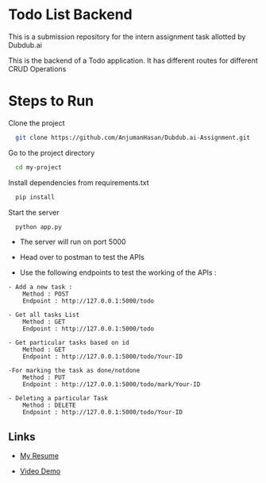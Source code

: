 
# Todo List Backend

This is a submission repository for the intern assignment task allotted by Dubdub.ai 

This is the backend of a Todo application. It has different routes for different CRUD Operations

# Steps to Run
Clone the project

```bash
  git clone https://github.com/AnjumanHasan/Dubdub.ai-Assignment.git
```

Go to the project directory

```bash
  cd my-project
```

Install dependencies from requirements.txt 

```bash
  pip install
```

Start the server

```bash
  python app.py
```



- The server will run on port 5000



- Head over to postman to test the APIs


- Use the following endpoints to test the working of the APIs :
```
- Add a new task :
    Method : POST 
    Endpoint : http://127.0.0.1:5000/todo

- Get all tasks List
    Method : GET
    Endpoint : http://127.0.0.1:5000/todo

- Get particular tasks based on id
    Method : GET
    Endpoint : http://127.0.0.1:5000/todo/Your-ID

-For marking the task as done/notdone 
    Method : PUT
    Endpoint : http://127.0.0.1:5000/todo/mark/Your-ID
    
- Deleting a particular Task
    Method : DELETE
    Endpoint : http://127.0.0.1:5000/todo/Your-ID
```


## Links

- [My Resume](https://drive.google.com/file/d/10aiTwJ4Tn6z5xHWjpqbVzqIsxrzwVK9T/view?usp=share_link)

- [Video Demo](https://drive.google.com/file/d/1-8rIXN1mQA8HFDLZTM5DcUH1W9KO8FBw/view?usp=share_link)


